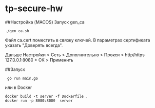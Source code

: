# tp-secure-hw

 ##Настройка  (MACOS)
Запуск gen_ca
```
./gen_ca.sh
```
Файл ca.cert поместить в связку ключей. В параметрах сертификата указать "Доверять всегда".

Дальше Настройки > Сеть > Дополнительно > Прокси > http/https 127.0.0.1:8080 > OK > Применить


##Запуск

```
 go run main.go   
```

или в Docker

```
docker build -t server -f Dockerfile . 
docker run -p 8080:8080  server   
```
